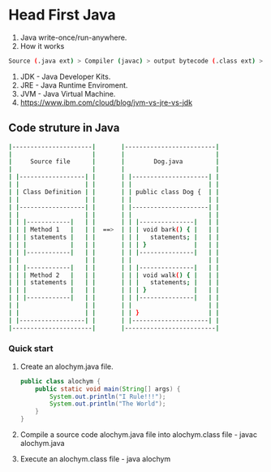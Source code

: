 # Head First Java

1. Java write-once/run-anywhere.
1. How it works

```bash
Source (.java ext) > Compiler (javac) > output bytecode (.class ext) > Java Virtual Machine (JVM - java).
```

1. JDK - Java Developer Kits.
1. JRE - Java Runtime Enviroment.
1. JVM - Java Virtual Machine.
1. <https://www.ibm.com/cloud/blog/jvm-vs-jre-vs-jdk>

## Code struture in Java

```bash
|----------------------|       |-------------------------| 
|                      |       |                         |
|     Source file      |       |        Dog.java         |
|                      |       |                         |
| |------------------| |       | |---------------------| |
| |                  | |       | |                     | |
| | Class Definition | |       | | public class Dog {  | | 
| |                  | |       | |                     | |
| |------------------| |       | |---------------------| |
| |                  | |       | |                     | |
| | |------------|   | |       | | |---------------|   | |
| | | Method 1   |   | |  ==>  | | | void bark() { |   | |
| | | statements |   | |       | | |   statements; |   | |
| | |            |   | |       | | | }             |   | |
| | |------------|   | |       | | |---------------|   | |
| |                  | |       | |                     | |
| | |------------|   | |       | | |---------------|   | |
| | | Method 2   |   | |       | | | void walk() { |   | |
| | | statements |   | |       | | |   statements; |   | |
| | |            |   | |       | | | }             |   | |
| | |------------|   | |       | | |---------------|   | |
| |                  | |       | |                     | |
| |                  | |       | | }                   | |
| |------------------| |       | |---------------------| |
|----------------------|       |-------------------------|
```

### Quick start

1. Create an alochym.java file.

   ```java
   public class alochym {
       public static void main(String[] args) {
           System.out.println("I Rule!!!");
           System.out.println("The World");
       }
   }
   ```

1. Compile a source code alochym.java file into alochym.class file - javac alochym.java
1. Execute an alochym.class file - java alochym
